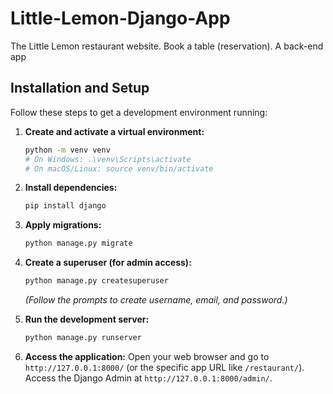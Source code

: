 # Little-Lemon-Django-App
The Little Lemon restaurant website. Book a table (reservation). A back-end app

## Installation and Setup

Follow these steps to get a development environment running:

1.  **Create and activate a virtual environment:**
    ```bash
    python -m venv venv
    # On Windows: .\venv\Scripts\activate
    # On macOS/Linux: source venv/bin/activate
    ```

2.  **Install dependencies:**
    ```bash
    pip install django
    ```

3.  **Apply migrations:**
    ```bash
    python manage.py migrate
    ```

4.  **Create a superuser (for admin access):**
    ```bash
    python manage.py createsuperuser
    ```
    *(Follow the prompts to create username, email, and password.)*

5.  **Run the development server:**
    ```bash
    python manage.py runserver
    ```

6.  **Access the application:**
    Open your web browser and go to `http://127.0.0.1:8000/` (or the specific app URL like `/restaurant/`).
    Access the Django Admin at `http://127.0.0.1:8000/admin/`.
